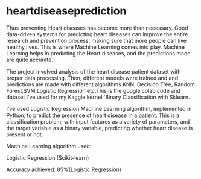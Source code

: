 # heartdiseaseprediction

Thus preventing Heart diseases has become more than necessary. Good data-driven systems for predicting heart diseases can improve the entire research and prevention process, making sure that more people can live healthy lives. This is where Machine Learning comes into play. Machine Learning helps in predicting the Heart diseases, and the predictions made are quite accurate.

The project involved analysis of the heart disease patient dataset with proper data processing. Then, different models were trained and and predictions are made with different algorithms KNN, Decision Tree, Random Forest,SVM,Logistic Regression etc.This is the google colab code and dataset I've used for my Kaggle kernel 'Binary Classification with Sklearn.


I've used Logistic Regression Machine Learning algorithm, implemented in Python, to predict the presence of heart disease in a patient. This is a classification problem, with input features as a variety of parameters, and the target variable as a binary variable, predicting whether heart disease is present or not.

Machine Learning algorithm used:

Logistic Regression (Scikit-learn)

Accuracy achieved: 85%(Logistic Regression)

